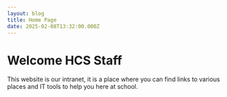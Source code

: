 ```yaml
---
layout: blog
title: Home Page
date: 2025-02-08T13:32:00.000Z
---
```

# Welcome HCS Staff

This website is our intranet, it is a place where you can find links to various places and IT tools to help you here at school.
